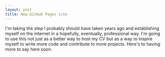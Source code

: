 ```yaml
---
layout: post
title: New GitHub Pages site
---
```


I'm taking the step I probably should have taken years ago and establishing myself on the internet in a hopefully, eventually, professional way. I'm going to use this not just as a better way to host my CV but as a way to inspire myself to write more code and contribute to more projects. Here's to having more to say here soon.
